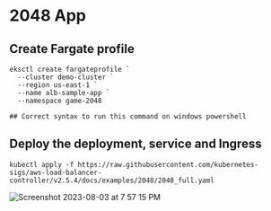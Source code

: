 # 2048 App

## Create Fargate profile

```
eksctl create fargateprofile `
  --cluster demo-cluster `
  --region us-east-1 `
  --name alb-sample-app `
  --namespace game-2048

## Correct syntax to run this command on windows powershell

```

## Deploy the deployment, service and Ingress

```
kubectl apply -f https://raw.githubusercontent.com/kubernetes-sigs/aws-load-balancer-controller/v2.5.4/docs/examples/2048/2048_full.yaml
```



![Screenshot 2023-08-03 at 7 57 15 PM](https://github.com/iam-veeramalla/aws-devops-zero-to-hero/assets/43399466/93b06a9f-67f9-404f-b0ad-18e3095b7353)
